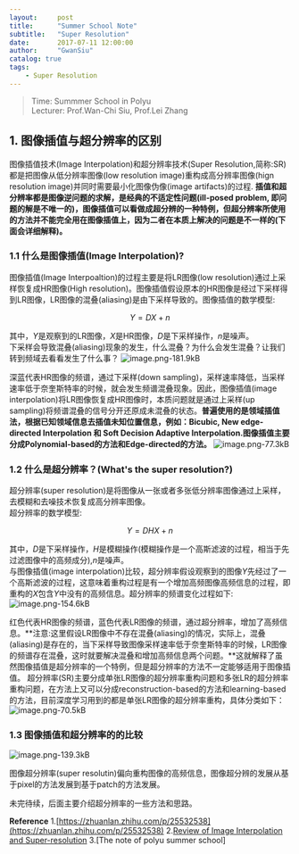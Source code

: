```yaml
---
layout:     post
title:      "Summer School Note"
subtitle:   "Super Resolution"
date:       2017-07-11 12:00:00
author:     "GwanSiu"
catalog: true
tags:
    - Super Resolution
---
```


> Time: Summmer School in Polyu  
> Lecturer: Prof.Wan-Chi Siu, Prof.Lei Zhang

## 1. 图像插值与超分辨率的区别
图像插值技术(Image Interpolation)和超分辨率技术(Super Resolution,简称:SR)都是把图像从低分辨率图像(low resolution image)重构成高分辨率图像(hign resolution image)并同时需要最小化图像伪像(image artifacts)的过程. **插值和超分辨率都是图像逆问题的求解，是经典的不适定性问题(ill-posed problem, 即问题的解是不唯一的)，图像插值可以看做成超分辨的一种特例，但超分辨率所使用的方法并不能完全用在图像插值上，因为二者在本质上解决的问题是不一样的(下面会详细解释)。**

### 1.1 什么是图像插值(Image Interpolation)?
图像插值(Image Interpoaltion)的过程主要是将LR图像(low resolution)通过上采样恢复成HR图像(High resolution)。图像插值假设原本的HR图像是经过下采样得到LR图像，LR图像的混叠(aliasing)是由下采样导致的。图像插值的数学模型:

$$Y=DX+n \label{1}$$

其中，$Y$是观察到的LR图像，$X$是HR图像，$D$是下采样操作，$n$是噪声。  
下采样会导致混叠(aliasing)现象的发生，什么混叠？为什么会发生混叠？让我们转到频域去看看发生了什么事？
![image.png-181.9kB][1]

深蓝代表HR图像的频谱，通过下采样(down sampling)，采样速率降低，当采样速率低于奈奎斯特率的时候，就会发生频谱混叠现象。因此，图像插值(image interpolation)将LR图像恢复成HR图像时，本质问题就是通过上采样(up sampling)将频谱混叠的信号分开还原成未混叠的状态。**普遍使用的是领域插值法，根据已知领域信息去插值未知位置信息，例如：Bicubic, New edge-directed Interpolation 和 Soft Decision Adaptive Interpolation.图像插值主要分成Polynomial-based的方法和Edge-directed的方法。**
![image.png-77.3kB][3]


### 1.2 什么是超分辨率？(What's the super resolution?)
超分辨率(super resolution)是将图像从一张或者多张低分辨率图像通过上采样，去模糊和去噪技术恢复成高分辨率图像。  
超分辨率的数学模型:

$$Y=DHX+n$$

其中，$D$是下采样操作，$H$是模糊操作(模糊操作是一个高斯滤波的过程，相当于先过滤图像中的高频成分),$n$是噪声。  
与图像插值(image interpolation)比较，超分辨率假设观察到的图像$Y$先经过了一个高斯滤波的过程，这意味着重构过程是有一个增加高频图像高频信息的过程，即重构的$X$包含$Y$中没有的高频信息。超分辨率的频谱变化过程如下:
![image.png-154.6kB][2]

红色代表HR图像的频谱，蓝色代表LR图像的频谱，通过超分辨率，增加了高频信息。**注意:这里假设LR图像中不存在混叠(aliasing)的情况，实际上，混叠(aliasing)是存在的，当下采样导致图像采样速率低于奈奎斯特率的时候，LR图像的频谱存在混叠，这时就要解决混叠和增加高频信息两个问题。**这就解释了虽然图像插值是超分辨率的一个特例，但是超分辨率的方法不一定能够适用于图像插值。
超分辨率(SR)主要分成单张LR图像的超分辨率重构问题和多张LR的超分辨率重构问题，在方法上又可以分成reconstruction-based的方法和learning-based的方法，目前深度学习用到的都是单张LR图像的超分辨率重构，具体分类如下：
![image.png-70.5kB][4]

### 1.3 图像插值和超分辨率的的比较

![image.png-139.3kB][5]

图像超分辨率(super resolutin)偏向重构图像的高频信息，图像超分辨的发展从基于pixel的方法发展到基于patch的方法发展。


未完待续，后面主要介绍超分辨率的一些方法和思路。


**Reference**
1.[https://zhuanlan.zhihu.com/p/25532538](https://zhuanlan.zhihu.com/p/25532538)
2.[Review of Image Interpolation and Super-resolution](http://ieeexplore.ieee.org/stamp/stamp.jsp?arnumber=6411957)
3.[The note of polyu summer school]




[1]: http://static.zybuluo.com/GwanSiu/42xcl9limpvtkcd5dm5xyjft/image.png
[2]: http://static.zybuluo.com/GwanSiu/v6p8ecllqghyirll48idq39n/image.png
[3]: http://static.zybuluo.com/GwanSiu/1l062x3sxgg8szaazk8cfcxd/image.png
[4]: http://static.zybuluo.com/GwanSiu/hn7qebuqgz88kvtaybhzl78f/image.png
[5]: http://static.zybuluo.com/GwanSiu/3uek7zlisi31h9nhk5qv08e5/image.png